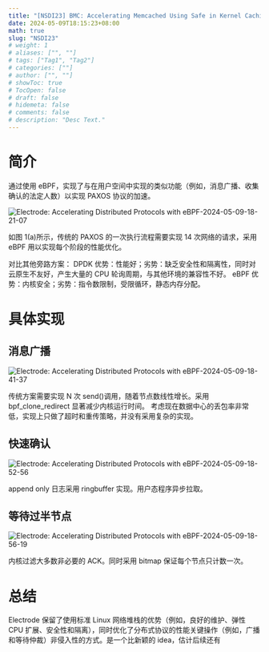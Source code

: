 ```yaml
---
title: "[NSDI23] BMC: Accelerating Memcached Using Safe in Kernel Caching and Pre Stack Processing"
date: 2024-05-09T18:15:23+08:00
math: true
slug: "NSDI23"
# weight: 1
# aliases: ["", ""]
# tags: ["Tag1", "Tag2"]
# categories: [""]
# author: ["", ""]
# showToc: true
# TocOpen: false
# draft: false
# hidemeta: false
# comments: false
# description: "Desc Text."
---
```


# 简介

通过使用 eBPF，实现了与在用户空间中实现的类似功能（例如，消息广播、收集确认的法定人数）以实现 PAXOS 协议的加速。

![Electrode: Accelerating Distributed Protocols with eBPF-2024-05-09-18-21-07](https://s2.loli.net/2024/05/09/ykNxGLhPRo5OvQT.png)

如图 1(a)所示，传统的 PAXOS 的一次执行流程需要实现 14 次网络的请求，采用 eBPF 用以实现每个阶段的性能优化。

对比其他旁路方案：
DPDK 优势：性能好；劣势：缺乏安全性和隔离性，同时对云原生不友好，产生大量的 CPU 轮询周期，与其他环境的兼容性不好。
eBPF 优势：内核安全；劣势：指令数限制，受限循环，静态内存分配。

# 具体实现

## 消息广播

![Electrode: Accelerating Distributed Protocols with eBPF-2024-05-09-18-41-37](https://s2.loli.net/2024/05/09/MJvVSGzR1ATnLrO.png)

传统方案需要实现 N 次 send()调用，随着节点数线性增长。采用 bpf_clone_redirect 显著减少内核运行时间。
考虑现在数据中心的丢包率非常低，实现上只做了超时和重传策略，并没有采用复杂的实现。

## 快速确认

![Electrode: Accelerating Distributed Protocols with eBPF-2024-05-09-18-52-56](https://s2.loli.net/2024/05/09/gxuldtTGEKU9C7B.png)

append only 日志采用 ringbuffer 实现。用户态程序异步拉取。

## 等待过半节点

![Electrode: Accelerating Distributed Protocols with eBPF-2024-05-09-18-56-19](https://s2.loli.net/2024/05/09/Op2IRu4hFX9N5YC.png)

内核过滤大多数非必要的 ACK。同时采用 bitmap 保证每个节点只计数一次。

# 总结

Electrode 保留了使用标准 Linux 网络堆栈的优势（例如，良好的维护、弹性 CPU 扩展、安全性和隔离），同时优化了分布式协议的性能关键操作（例如，广播和等待仲裁）非侵入性的方式。是一个比新颖的 idea，估计后续还有
